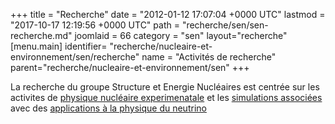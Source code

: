 +++
title = "Recherche"
date = "2012-01-12 17:07:04 +0000 UTC"
lastmod = "2017-10-17 12:19:56 +0000 UTC"
path = "recherche/sen/sen-recherche.md"
joomlaid = 66
category = "sen"
layout="recherche"
[menu.main]
  identifier= "recherche/nucleaire-et-environnement/sen/recherche"
  name = "Activités de recherche"
  parent="recherche/nucleaire-et-environnement/sen"
+++
<p>La recherche du groupe Structure et Energie Nucléaires est centrée sur les activites de <a href="recherche/sen/tags.md">physique nucléaire experimenatale</a> et les <a href="recherche/sen/simulation-reacteurs.md">simulations associées</a> avec des <a href="recherche/sen/physique-des-neutrinos.md">applications à la physique du neutrino</a></p>
<h1><span></span><strong></strong></h1>
<p align="center"> </p>
<p> </p>
<p> </p>
<p> </p>
<p> </p>